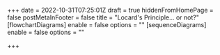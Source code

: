 +++
date = 2022-10-31T07:25:01Z
draft = true
hiddenFromHomePage = false
postMetaInFooter = false
title = "Locard's Principle... or not?"
[flowchartDiagrams]
enable = false
options = ""
[sequenceDiagrams]
enable = false
options = ""

+++
